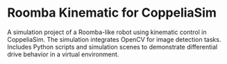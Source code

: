 # Roomba Kinematic for CoppeliaSim
A simulation project of a Roomba-like robot using kinematic control in CoppeliaSim. The simulation integrates OpenCV for image detection tasks. Includes Python scripts and simulation scenes to demonstrate differential drive behavior in a virtual environment.
